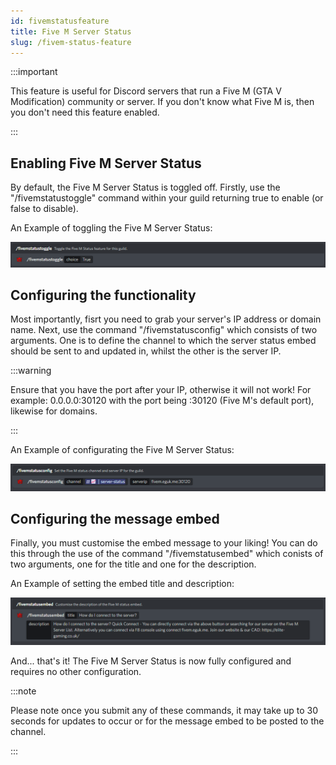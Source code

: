 ```yaml
---
id: fivemstatusfeature
title: Five M Server Status
slug: /fivem-status-feature
---
```


:::important

This feature is useful for Discord servers that run a Five M (GTA V Modification) community or server. If you don't know what Five M is, then you don't need this feature enabled.

:::

## Enabling Five M Server Status

By default, the Five M Server Status is toggled off. Firstly, use the "/fivemstatustoggle" command within your guild returning true to enable (or false to disable).

An Example of toggling the Five M Server Status:

![img](../static/img/fivemstatustoggle-example.png)

## Configuring the functionality

Most importantly, fisrt you need to grab your server's IP address or domain name. Next, use the command "/fivemstatusconfig" which consists of two arguments. One is to define the channel to which the server status embed should be sent to and updated in, whilst the other is the server IP.

:::warning

Ensure that you have the port after your IP, otherwise it will not work! For example: 0.0.0.0:30120 with the port being :30120 (Five M's default port), likewise for domains.

:::

An Example of configurating the Five M Server Status:

![img](../static/img/fivemstatusconfig-example.png)

## Configuring the message embed

Finally, you must customise the embed message to your liking! You can do this through the use of the command "/fivemstatusembed" which conists of two arguments, one for the title and one for the description.

An Example of setting the embed title and description:

![img](../static/img/fivemstatusembed-example.png)

And... that's it! The Five M Server Status is now fully configured and requires no other configuration. 

:::note

Please note once you submit any of these commands, it may take up to 30 seconds for updates to occur or for the message embed to be posted to the channel.

:::